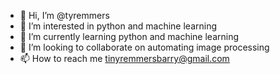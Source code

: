 - 👋 Hi, I’m @tyremmers
- 👀 I’m interested in python and machine learning
- 🌱 I’m currently learning python and machine learning
- 💞️ I’m looking to collaborate on automating image processing
- 📫 How to reach me tinyremmersbarry@gmail.com

<!---
tyremmers/tyremmers is a ✨ special ✨ repository because its `README.md` (this file) appears on your GitHub profile.
You can click the Preview link to take a look at your changes.
--->
